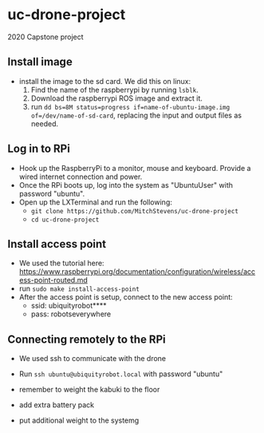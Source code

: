 # uc-drone-project
2020 Capstone project

## Install image
- install the image to the sd card. We did this on linux:
  1. Find the name of the raspberrypi by running `lsblk`.
  2. Download the raspberrypi ROS image and extract it.
  3. run `dd bs=8M status=progress if=name-of-ubuntu-image.img of=/dev/name-of-sd-card`, replacing the input and output files as needed.

## Log in to RPi
- Hook up the RaspberryPi to a monitor, mouse and keyboard. Provide a wired internet connection and power.
- Once the RPi boots up, log into the system as "UbuntuUser" with password "ubuntu".
- Open up the LXTerminal and run the following:
  - `git clone https://github.com/MitchStevens/uc-drone-project`
  - `cd uc-drone-project`

## Install access point
- We used the tutorial here: https://www.raspberrypi.org/documentation/configuration/wireless/access-point-routed.md
- run `sudo make install-access-point`
- After the access point is setup, connect to the new access point:
  - ssid: ubiquityrobot****
  - pass: robotseverywhere

## Connecting remotely to the RPi
- We used ssh to communicate with the drone
- Run `ssh ubuntu@ubiquityrobot.local` with password "ubuntu"









- remember to weight the kabuki to the floor
-  add extra battery pack
- put additional weight to the systemg
